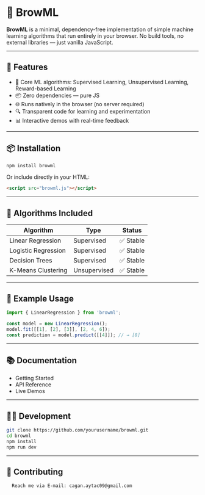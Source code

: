 # 🌳 BrowML

**BrowML** is a minimal, dependency-free implementation of simple machine learning algorithms that run entirely in your browser. No build tools, no external libraries — just vanilla JavaScript.

---

## 🎉 Features

- 🧠 Core ML algorithms: Supervised Learning, Unsupervised Learning, Reward-based Learning
- 📦 Zero dependencies — pure JS
- 🌐 Runs natively in the browser (no server required)
- 🔍 Transparent code for learning and experimentation
- 📊 Interactive demos with real-time feedback

---

## 📦 Installation

```bash
npm install browml
```

Or include directly in your HTML:

```html
<script src="browml.js"></script>
```

---

## 🧠 Algorithms Included

| Algorithm          | Type         | Status  |
|--------------------|--------------|---------|
| Linear Regression  | Supervised   | ✅ Stable |
| Logistic Regression| Supervised   | ✅ Stable |
| Decision Trees     | Supervised   | ✅ Stable |
| K-Means Clustering | Unsupervised | ✅ Stable |

---

## 🧪 Example Usage

```ts
import { LinearRegression } from 'browml';

const model = new LinearRegression();
model.fit([[1], [2], [3]], [2, 4, 6]);
const prediction = model.predict([[4]]); // → [8]
```

---

## 📚 Documentation

* Getting Started  
* API Reference  
* Live Demos  

---

## 📝🔧 Development

```bash
git clone https://github.com/yourusername/browml.git
cd browml
npm install
npm run dev
```

---

## 🤝 Contributing
      Reach me via E-mail: cagan.aytac09@gmail.com
